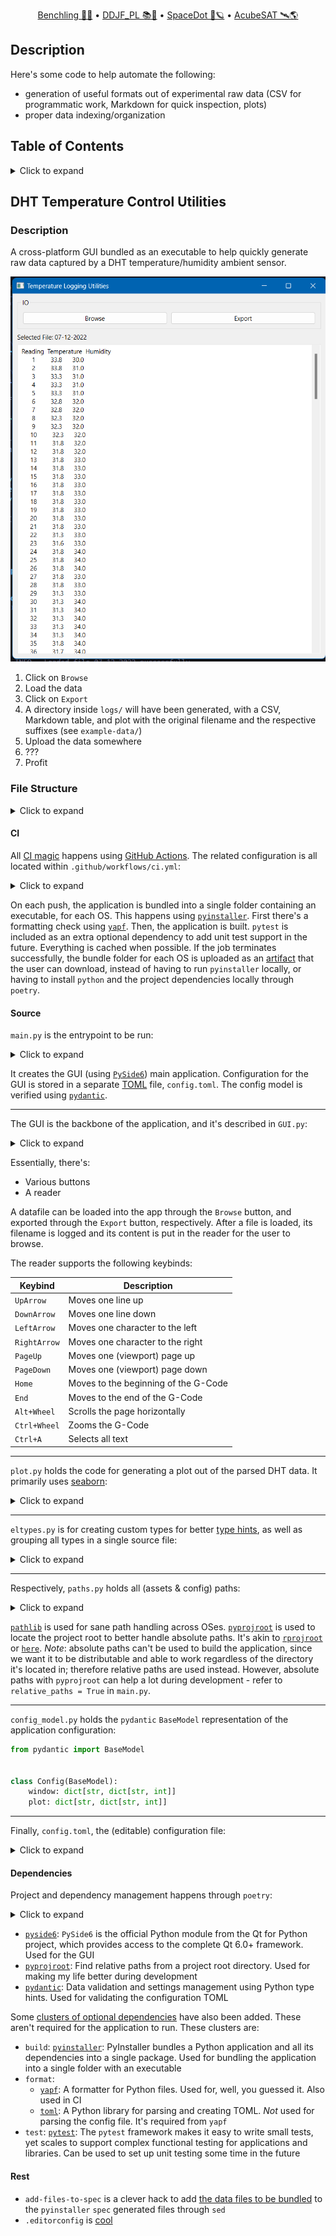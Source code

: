 <div align="center">
<p>
    <a href="https://benchling.com/organizations/acubesat/">Benchling 🎐🧬</a> &bull;
    <a href="https://gitlab.com/acubesat/documentation/cdr-public/-/blob/master/DDJF/DDJF_PL.pdf?expanded=true&viewer=rich">DDJF_PL 📚🧪</a> &bull;
    <a href="https://spacedot.gr/">SpaceDot 🌌🪐</a> &bull;
    <a href="https://acubesat.spacedot.gr/">AcubeSAT 🛰️🌎</a>
</p>
</div>

## Description

Here's some code to help automate the following:

- generation of useful formats out of experimental raw data (CSV for programmatic work, Markdown for quick inspection, plots)
- proper data indexing/organization

## Table of Contents

<details>
<summary>Click to expand</summary>

- [Description](#description)
- [Table of Contents](#table-of-contents)
- [DHT Temperature Control Utilities](#dht-temperature-control-utilities)
  - [Description](#description-1)
  - [File Structure](#file-structure)
    - [CI](#ci)
    - [Source](#source)
    - [Dependencies](#dependencies)
    - [Rest](#rest)

</details>

## DHT Temperature Control Utilities

### Description

A cross-platform GUI bundled as an executable to help quickly generate raw data captured by a DHT temperature/humidity ambient sensor.

![Example screenshot](hotbed-enclosure/temperature-control/assets/screenshot.png)

1. Click on `Browse`
2. Load the data
3. Click on `Export`
4. A directory inside `logs/` will have been generated, with a CSV, Markdown table, and plot with the original filename and the respective suffixes (see `example-data/`)
5. Upload the data somewhere
6. ???
7. Profit

### File Structure

<details>
<summary>Click to expand</summary>

```graphql
./.github/workflows
└─ ci.yml
./src/
├─ config_model.py
├─ config.toml
├─ eltypes.py
├─ GUI.py
├─ IOUtils.py
├─ main.py
├─ operators.py
├─ paths.py
└─ plot.py
.editorconfig
add-files-to-spec
poetry.lock
poetry.toml
pyproject.toml
```

</details>

#### CI

All [CI magic](https://github.com/AcubeSAT/imaging-system/actions/workflows/ci.yml) happens using [GitHub Actions](https://docs.github.com/en/actions).
The related configuration is all located within `.github/workflows/ci.yml`:

<details>
<summary>Click to expand</summary>

```yaml
name: CI
run-name: ${{ github.actor }} is running 🚀
on: [push] # Triggered by push.

jobs:
  ci:
    strategy:
      fail-fast: false # Don't fail all jobs if a single job fails.
      matrix:
        python-version: ["3.11"]
        poetry-version: ["1.2.2"] # Poetry is used for project/dependency management.
        os: [ubuntu-latest, macos-latest, windows-latest]
        include: # Where pip stores its cache is OS-dependent.
          - pip-cache-path: ~/.cache
            os: ubuntu-latest
          - pip-cache-path: ~/.cache
            os: macos-latest
          - pip-cache-path: ~\appdata\local\pip\cache
            os: windows-latest
    defaults:
      run:
        shell: bash # For sane consistent scripting throughout.
        working-directory: ./hotbed-enclosure/temperature-control
    runs-on: ${{ matrix.os }} # For each OS:
    steps:
      - name: Check out repository
        uses: actions/checkout@v3
      - name: Setup Python
        id: setup-python
        uses: actions/setup-python@v4
        with:
          python-version: ${{ matrix.python-version }}
      - name: Install Poetry
        uses: snok/install-poetry@v1
        with:
          version: ${{ matrix.poetry-version }}
          virtualenvs-create: true
          virtualenvs-in-project: true # Otherwise the venv will be the same across all OSes.
          installer-parallel: true
      - name: Load cached venv
        id: cached-pip-wheels
        uses: actions/cache@v3
        with:
          path: ${{ matrix.pip-cache-path }}
          key: venv-${{ runner.os }}-${{ steps.setup-python.outputs.python-version }}-${{ hashFiles('**/poetry.lock') }}
      - name: Install dependencies
        run: poetry install --no-interaction --no-root -E build -E format # https://github.com/python-poetry/poetry/issues/1227
      - name: Check formatting
        run: |
          source $VENV
          yapf -drp --no-local-style --style "facebook" temperature_control/
      - name: Build for ${{ matrix.os }}
        run: | # https://stackoverflow.com/questions/19456518/error-when-using-sed-with-find-command-on-os-x-invalid-command-code
          source $VENV
          pyi-makespec temperature_control/main.py
          if [ "$RUNNER_OS" == "macOS" ]; then
            sed -i '' -e '2 r add-files-to-spec' main.spec
            sed -i '' -e 's/datas=\[]/datas=added_files/' main.spec
          else
            sed -i '2 r add-files-to-spec' main.spec
            sed -i 's/datas=\[]/datas=added_files/' main.spec
          fi
          pyinstaller main.spec
      - name: Archive binary artifacts
        uses: actions/upload-artifact@v3
        with:
          name: ${{ matrix.os }}-bundle
          path: ./hotbed-enclosure/temperature-control/dist
```

</details>

On each push, the application is bundled into a single folder containing an executable, for each OS.
This happens using [`pyinstaller`](https://www.pyinstaller.org/).
First there's a formatting check using [`yapf`](https://github.com/google/yapf).
Then, the application is built.
`pytest` is included as an extra optional dependency to add unit test support in the future.
Everything is cached when possible.
If the job terminates successfully, the bundle folder for each OS is uploaded as an [artifact](https://github.com/AcubeSAT/imaging-system/actions/runs/3692814721) that the user can download, instead of having to run `pyinstaller` locally, or having to install `python` and the project dependencies locally through `poetry`.

#### Source

`main.py` is the entrypoint to be run:

<details>
<summary>Click to expand</summary>

```python
import logging
from sys import exit

from PySide6.QtWidgets import QApplication
# Yes, tabulate is unused here.
# However, it's an optional dependency of pandas
# needed to convert a DataFrame to a markdown table
# and I didn't find any other way to tell pyinstaller
# that it has to bundle tabulate too.
# So keep this line.
import tabulate

from GUI import TempLogUtilsGUI
from IOUtils import read_config
from paths import get_path

if __name__ == "__main__":
    logging.basicConfig(
        level=logging.INFO,
        format='%(asctime)s - %(levelname)s - %(message)s',
        datefmt='%d-%b-%y %H:%M:%S'
    )
    logging.info("Logger initialized.")

    RELATIVE_PATHS = True

    CONFIG = read_config(get_path("config", RELATIVE_PATHS))
    if not CONFIG:
        logging.error("Loading the configuration file failed.")
        exit(1)
    logging.info("Configuration file loaded successfully.")

    WINDOW_CONFIG = CONFIG.window
    PLOT_CONFIG = CONFIG.plot

    app = QApplication([])

    logging.info("Starting main window.")
    window = TempLogUtilsGUI(PLOT_CONFIG, RELATIVE_PATHS)
    window.resize(
        WINDOW_CONFIG["dimension"]["width"],
        WINDOW_CONFIG["dimension"]["height"]
    )
    window.show()
    logging.info("Window rendered successfully.")

    EXIT_CODE = app.exec()

    close_msg = "App exited successfully." if not EXIT_CODE else "App crashed."
    logging.info(close_msg)

    exit(EXIT_CODE)
```

</details>

It creates the GUI (using [`PySide6`](https://pypi.org/project/PySide6/)) main application.
Configuration for the GUI is stored in a separate [TOML](https://github.com/toml-lang/toml) file, `config.toml`.
The config model is verified using [`pydantic`](https://pydantic-docs.helpmanual.io/).

---

The GUI is the backbone of the application, and it's described in `GUI.py`:

<details>
<summary>Click to expand</summary>

```python
import logging
from pathlib import Path

from PySide6.QtWidgets import (
    QMainWindow, QGroupBox, QHBoxLayout, QPushButton, QLabel, QVBoxLayout,
    QWidget, QFileDialog, QPlainTextEdit
)

from eltypes import config
from IOUtils import data_to_markdown, data_to_csv, read_file, write_to_file
from paths import get_path
from plot import plot


class TempLogUtilsGUI(QMainWindow):
    def __init__(self, plot_config: config, relative_paths: bool):
        super().__init__()

        self.plot_config = plot_config
        self.relative_paths = relative_paths

        self._init_ui()

    def _init_ui(self) -> None:
        self._create_io_group_box()

        self.selected_file_path = QLabel(self.tr("Selected file: "))

        self.data_viewer = QPlainTextEdit()
        self.data_viewer.setReadOnly(True)

        main_layout = QVBoxLayout()
        main_layout.addWidget(self._io_group_box)
        main_layout.addWidget(self.selected_file_path)
        main_layout.addWidget(self.data_viewer)
        self.setLayout(main_layout)

        self.setWindowTitle(self.tr("Temperature Logging Utilities"))

        # To have widgets appear.
        dummy_widget = QWidget()
        dummy_widget.setLayout(main_layout)
        self.setCentralWidget(dummy_widget)

        self.selected_file = None
        self.data = None

        logging.info("UI initialized successfully.")

    def _create_io_group_box(self) -> None:
        self._io_group_box = QGroupBox(self.tr("IO"))
        layout = QHBoxLayout()

        browse_button = QPushButton(self.tr("Browse"))
        browse_button.clicked.connect(self._browse_file)

        export_button = QPushButton(self.tr("Export"))
        export_button.clicked.connect(self._export_file)

        layout.addWidget(browse_button)
        layout.addWidget(export_button)

        self._io_group_box.setLayout(layout)

    def _browse_file(self) -> None:
        dialog = QFileDialog(self)
        dialog.setFileMode(QFileDialog.ExistingFile)
        dialog.setViewMode(QFileDialog.List)

        if dialog.exec():
            filename = dialog.selectedFiles()[0]
            filename = Path(filename)

            self.selected_file_path.setText(
                self.tr(f"Selected File: {filename.name}")
            )

            self.selected_file = filename
            self.data = read_file(filename)

            self._update_data_viewer()

            logging.info(f"Loaded file {filename.name} successfully.")

    def _export_file(self) -> None:
        def _export_data_kind(data_type: str, filename: Path) -> None:
            filename = filename.with_suffix(data_type)
            data = data_to_csv(
                self.data
            ) if data_type == ".csv" else data_to_markdown(self.data)

            write_to_file(data, filename)

        if self.data is None:
            return None

        source = self.selected_file.name

        target = get_path("logs", self.relative_paths) / source
        target.mkdir(parents=True, exist_ok=True)

        filename = target / "data"
        for extension in (".csv", ".md"):
            _export_data_kind(extension, filename)

        dimensions = (
            self.plot_config["dimension"]["width"],
            self.plot_config["dimension"]["height"]
        )
        plot(self.data, filename.with_suffix(".png"), dimensions)

        logging.info(f"Exported from file {source} successfully.")

    def _update_data_viewer(self) -> None:
        if self.data is not None:
            self.data_viewer.setPlainText(self.data.to_string(index=False))
```

</details>

Essentially, there's:

- Various buttons
- A reader

A datafile can be loaded into the app through the `Browse` button, and exported through the `Export` button, respectively.
After a file is loaded, its filename is logged and its content is put in the reader for the user to browse.

The reader supports the following keybinds:

| Keybind | Description |
| ------- | ----------- |
| `UpArrow` | Moves one line up |
| `DownArrow` | Moves one line down |
| `LeftArrow` | Moves one character to the left |
| `RightArrow` | Moves one character to the right |
| `PageUp` | Moves one (viewport) page up |
| `PageDown` | Moves one (viewport) page down |
| `Home` | Moves to the beginning of the G-Code |
| `End` | Moves to the end of the G-Code |
| `Alt+Wheel` | Scrolls the page horizontally |
| `Ctrl+Wheel` | Zooms the G-Code |
| `Ctrl+A` | Selects all text |

---

`plot.py` holds the code for generating a plot out of the parsed DHT data.
It primarily uses [seaborn](https://seaborn.pydata.org/):

<details>
<summary>Click to expand</summary>

```python
from pathlib import Path

import matplotlib.pyplot as plt
import seaborn as sns

from eltypes import log_data, plot_dimensions


def plot(data: log_data, filename: Path, dimensions: plot_dimensions) -> None:
    sns.set_theme("talk", "darkgrid")
    current_palette = sns.color_palette("bright")

    WIDTH, HEIGHT = dimensions
    _, (ax1, ax2) = plt.subplots(1, 2, figsize=(WIDTH, HEIGHT))

    temperature_series = data.iloc[:, 1]
    humidity_series = data.iloc[:, 2]

    sns.lineplot(
        data=temperature_series,
        ax=ax1,
        drawstyle="steps-pre",
        color=current_palette[0]
    )
    sns.lineplot(
        data=humidity_series,
        ax=ax2,
        drawstyle="steps-pre",
        color=current_palette[1]
    )

    plt.savefig(filename)
```

</details>

---

`eltypes.py` is for creating custom types for better [type hints](https://docs.python.org/3/library/typing.html), as well as grouping all types in a single source file:

<details>
<summary>Click to expand</summary>

```python
from pandas import DataFrame

from config_model import Config

config = dict
config_model = Config

log_data = DataFrame

csv_format = str
markdown_format = str

plot_dimensions = tuple[int, int]
```

</details>

---

Respectively, `paths.py` holds all (assets & config) paths:

<details>
<summary>Click to expand</summary>

```python
from pathlib import Path

from pyprojroot import here

_PATHS = {"config": "temperature_control/config.toml", "logs": "logs/"}


def get_path(name: str, relative: bool) -> Path:
    return here(_PATHS[name]) if not relative else _PATHS[name]
```

</details>

[`pathlib`](https://docs.python.org/3/library/pathlib.html) is used for sane path handling across OSes.
[`pyprojroot`](https://github.com/chendaniely/pyprojroot) is used to locate the project root to better handle absolute paths.
It's akin to [`rprojroot`](https://github.com/r-lib/rprojroot) or [`here`](https://here.r-lib.org/).
*Note*: absolute paths can't be used to build the application, since we want it to be distributable and able to work regardless of the directory it's located in; therefore relative paths are used instead.
However, absolute paths with `pyprojroot` can help a lot during development - refer to `relative_paths = True` in `main.py`.

---

`config_model.py` holds the `pydantic` `BaseModel` representation of the application configuration:

```python
from pydantic import BaseModel


class Config(BaseModel):
    window: dict[str, dict[str, int]]
    plot: dict[str, dict[str, int]]
```

---

Finally, `config.toml`, the (editable) configuration file:

<details>
<summary>Click to expand</summary>

```toml
[window]

    [window.dimension]
    width = 600
    height = 700

[plot]

    [plot.dimension]
    width = 15
    height = 7
```

</details>

#### Dependencies

Project and dependency management happens through `poetry`:

<details>
<summary>Click to expand</summary>

```toml
[tool.poetry]
name = "temperature-control"
version = "0.1.0"
description = "Python utilities to log and index temperature sensor readings."
authors = ["Orestis Ousoultzoglou <orousoultzoglou@gmail.com>"]
license = "MIT"
readme = "README.md"
packages = [ { include = "temperature_control" } ]

[tool.poetry.dependencies]
python = "~3.11"
pytest = { version = "^7.2.0", optional = true }
yapf = { version = "^0.32.0", optional = true }
pyside6 = "^6.4.1"
toml = { version = "^0.10.2", optional = true }
pydantic = "^1.10.2"
pyprojroot = "^0.2.0"
pandas = "^1.5.2"
tabulate = "^0.9.0"
seaborn = "^0.12.1"
matplotlib = "^3.6.2"
pyinstaller = { version = "^5.7.0", optional = true }

[tool.poetry.extras]
build = ["pyinstaller"]
format = ["yapf", "toml"]
test = ["pytest"]

[build-system]
requires = ["poetry-core"]
build-backend = "poetry.core.masonry.api"
```

</details>

- [`pyside6`](https://pypi.org/project/PySide6/): `PySide6` is the official Python module from the Qt for Python project, which provides access to the complete Qt 6.0+ framework. Used for the GUI
- [`pyprojroot`](https://pypi.org/project/pyprojroot/): Find relative paths from a project root directory. Used for making my life better during development
- [`pydantic`](https://pypi.org/project/pydantic/): Data validation and settings management using Python type hints. Used for validating the configuration TOML

Some [clusters of optional dependencies](https://python-poetry.org/docs/pyproject/#extras) have also been added.
These aren't required for the application to run.
These clusters are:

- `build`: [`pyinstaller`](https://pypi.org/project/pyinstaller/): PyInstaller bundles a Python application and all its dependencies into a single package. Used for bundling the application into a single folder with an executable
- `format`:
  - [`yapf`](https://pypi.org/project/yapf/): A formatter for Python files. Used for, well, you guessed it. Also used in CI
  - [`toml`](https://pypi.org/project/toml/): A Python library for parsing and creating TOML. *Not* used for parsing the config file. It's required from `yapf`
- `test`: [`pytest`](https://pypi.org/project/pytest/): The `pytest` framework makes it easy to write small tests, yet scales to support complex functional testing for applications and libraries. Can be used to set up unit testing some time in the future

#### Rest

- `add-files-to-spec` is a clever hack to add [the data files to be bundled](https://pyinstaller.org/en/stable/spec-files.html) to the `pyinstaller` `spec` generated files through `sed`
- `.editorconfig` is [cool](https://editorconfig.org/)
